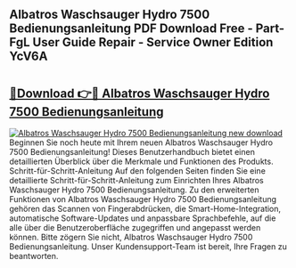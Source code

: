 ## Albatros Waschsauger Hydro 7500 Bedienungsanleitung PDF Download Free - Part-FgL User Guide Repair - Service Owner Edition YcV6A

# <h2><a href="http://df3sm5x.blite.top/?on=Albatros+Waschsauger+Hydro+7500+Bedienungsanleitung">🔗Download 👉🔴 Albatros Waschsauger Hydro 7500 Bedienungsanleitung</a></h2>

[![Albatros Waschsauger Hydro 7500 Bedienungsanleitung new download](https://i.imgur.com/lujVjoI.png)](http://df3sm5x.blite.top/?on=Albatros+Waschsauger+Hydro+7500+Bedienungsanleitung)
Beginnen Sie noch heute mit Ihrem neuen Albatros Waschsauger Hydro 7500 Bedienungsanleitung! Dieses Benutzerhandbuch bietet einen detaillierten Überblick über die Merkmale und Funktionen des Produkts. Schritt-für-Schritt-Anleitung Auf den folgenden Seiten finden Sie eine detaillierte Schritt-für-Schritt-Anleitung zum Einrichten Ihres Albatros Waschsauger Hydro 7500 Bedienungsanleitung. Zu den erweiterten Funktionen von Albatros Waschsauger Hydro 7500 Bedienungsanleitung gehören das Scannen von Fingerabdrücken, die Smart-Home-Integration, automatische Software-Updates und anpassbare Sprachbefehle, auf die alle über die Benutzeroberfläche zugegriffen und angepasst werden können. Bitte zögern Sie nicht, Albatros Waschsauger Hydro 7500 Bedienungsanleitung. Unser Kundensupport-Team ist bereit, Ihre Fragen zu beantworten.
